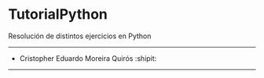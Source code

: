 # TutorialPython
Resolución de distintos ejercicios en Python
***
- Cristopher Eduardo Moreira Quirós :shipit:
***
